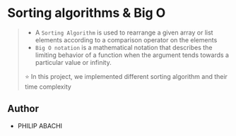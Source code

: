 # Sorting algorithms & Big O

> - A `Sorting Algorithm` is used to rearrange a given array or list elements according to a comparison operator on the elements
> - `Big O notation` is a mathematical notation that describes the limiting behavior of a function when the argument tends towards a particular value or infinity.
>
> ⭐ In this project, we implemented different sorting algorithm and their time complexity

## Author

-  PHILIP ABACHI
